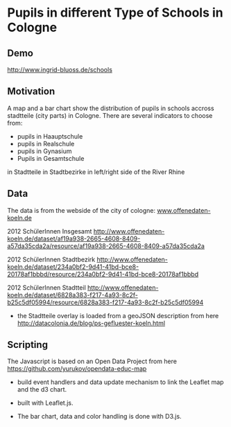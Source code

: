 Pupils in different Type of Schools in Cologne 
==============================================

Demo
------
http://www.ingrid-bluoss.de/schools


Motivation
-----------

A map and a bar chart show the distribution of pupils in schools accross stadtteile (city parts) in Cologne. There are several indicators to choose from:

* pupils in Haauptschule
* pupils in Realschule
* pupils in Gynasium
* Pupils in Gesamtschule

in Stadtteile
in Stadtbezirke
in left/right side of the River Rhine


Data
-----------
The data is from the webside of the city of cologne: www.offenedaten-koeln.de

2012 SchülerInnen Insgesamt
http://www.offenedaten-koeln.de/dataset/af19a938-2665-4608-8409-a57da35cda2a/resource/af19a938-2665-4608-8409-a57da35cda2a

2012 SchülerInnen Stadtbezirk
http://www.offenedaten-koeln.de/dataset/234a0bf2-9d41-41bd-bce8-20178af1bbbd/resource/234a0bf2-9d41-41bd-bce8-20178af1bbbd

2012 SchülerInnen Stadtteil
http://www.offenedaten-koeln.de/dataset/6828a383-f217-4a93-8c2f-b25c5df05994/resource/6828a383-f217-4a93-8c2f-b25c5df05994

* the Stadtteile overlay is loaded from a geoJSON description from here http://datacolonia.de/blog/ps-gefluester-koeln.html


Scripting
-----------
The Javascript is based on an Open Data Project from here 
https://github.com/yurukov/opendata-educ-map
* build event handlers and data update mechanism to link the Leaflet map and the d3 chart.


* built with Leaflet.js. 
* The bar chart, data and color handling is done with D3.js. 

